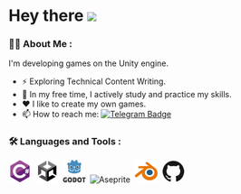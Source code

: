 <h1>
  Hey there
  <img src="https://media.giphy.com/media/hvRJCLFzcasrR4ia7z/giphy.gif" width="30px"/>
</h1>

### :man_technologist: About Me :

I'm developing games on the Unity engine.
- :zap: Exploring Technical Content Writing.
- :seedling: In my free time, I actively study and practice my skills.
- :heart: I like to create my own games.
- :mailbox: How to reach me: [![Telegram Badge](https://img.shields.io/badge/Telegram-blue?style=for-the-badge&logo=telegram&logoColor=white)](https://telegram.me/iFoundFun)

### :hammer_and_wrench: Languages and Tools :

<div>
  <img src="https://github.com/devicons/devicon/blob/master/icons/csharp/csharp-original.svg" title="Csharp" alt="Csharp" width="40" height="40"/>&nbsp;
  <img src="https://github.com/devicons/devicon/blob/master/icons/unity/unity-original.svg" title="Unity" alt="Unity" width="40" height="40"/>&nbsp;
  <img src="https://github.com/devicons/devicon/blob/master/icons/godot/godot-original-wordmark.svg" title="Godot" alt="Godot" width="40" height="40"/>&nbsp;
  <img src="https://user-images.githubusercontent.com/96067377/229066177-6491d5b2-baa6-47bd-9583-eaf8d88c2bb6.svg" title="Aseprite" alt="Aseprite" width="40" height="40"/>&nbsp;
  <img src="https://github.com/devicons/devicon/blob/master/icons/blender/blender-original.svg" title="Blender" alt="Blender" width="40" height="40"/>&nbsp;
  <img src="https://github.com/devicons/devicon/blob/master/icons/github/github-original.svg" title="GitHub" alt="GitHub" width="40" height="40"/>&nbsp;
</div>

